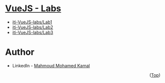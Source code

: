 # [VueJS - Labs](https://github.com/MahmoudFierro98/iti-VueJS-labs)

- [iti-VueJS-labs/Lab1](https://github.com/MahmoudFierro98/iti-VueJS-labs/tree/main/Lab1)
- [iti-VueJS-labs/Lab2](https://github.com/MahmoudFierro98/iti-VueJS-labs/tree/main/Lab2)
- [iti-VueJS-labs/Lab3](https://github.com/MahmoudFierro98/iti-VueJS-labs/tree/main/Lab3)

# Author
* LinkedIn - [Mahmoud Mohamed Kamal](https://www.linkedin.com/in/mahmoudfierro98)

<p align="right">(<a href="#top">Top</a>)</p>
